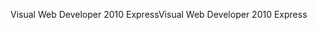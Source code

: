 <span data-ttu-id="4a1d5-101">Visual Web Developer 2010 Express</span><span class="sxs-lookup"><span data-stu-id="4a1d5-101">Visual Web Developer 2010 Express</span></span>